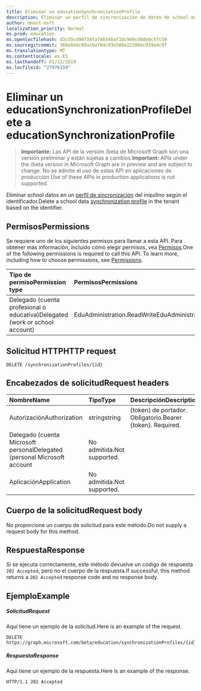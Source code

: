 ```yaml
---
title: Eliminar un educationSynchronizationProfile
description: Eliminar un perfil de sincronización de datos de school en el inquilino según el identificador.
author: mmast-msft
localization_priority: Normal
ms.prod: education
ms.openlocfilehash: d3c55cd90734fa78654baf10c940cd0debc57c50
ms.sourcegitcommit: 36be044c89a19af84c93e586e22200ec919e4c9f
ms.translationtype: MT
ms.contentlocale: es-ES
ms.lasthandoff: 01/12/2019
ms.locfileid: "27976159"
---
```

# <a name="delete-a-educationsynchronizationprofile"></a><span data-ttu-id="d3f93-103">Eliminar un educationSynchronizationProfile</span><span class="sxs-lookup"><span data-stu-id="d3f93-103">Delete a educationSynchronizationProfile</span></span>

> <span data-ttu-id="d3f93-104">**Importante:** Las API de la versión /beta de Microsoft Graph son una versión preliminar y están sujetas a cambios.</span><span class="sxs-lookup"><span data-stu-id="d3f93-104">**Important:** APIs under the /beta version in Microsoft Graph are in preview and are subject to change.</span></span> <span data-ttu-id="d3f93-105">No se admite el uso de estas API en aplicaciones de producción.</span><span class="sxs-lookup"><span data-stu-id="d3f93-105">Use of these APIs in production applications is not supported.</span></span>

<span data-ttu-id="d3f93-106">Eliminar school datos en un [perfil de sincronización](../resources/educationsynchronizationprofile.md) del inquilino según el identificador.</span><span class="sxs-lookup"><span data-stu-id="d3f93-106">Delete a school data [synchronization profile](../resources/educationsynchronizationprofile.md) in the tenant based on the identifier.</span></span>

## <a name="permissions"></a><span data-ttu-id="d3f93-107">Permisos</span><span class="sxs-lookup"><span data-stu-id="d3f93-107">Permissions</span></span>
<span data-ttu-id="d3f93-p102">Se requiere uno de los siguientes permisos para llamar a esta API. Para obtener más información, incluido cómo elegir permisos, vea [Permisos](/graph/permissions-reference).</span><span class="sxs-lookup"><span data-stu-id="d3f93-p102">One of the following permissions is required to call this API. To learn more, including how to choose permissions, see [Permissions](/graph/permissions-reference).</span></span>

| <span data-ttu-id="d3f93-110">Tipo de permiso</span><span class="sxs-lookup"><span data-stu-id="d3f93-110">Permission type</span></span> | <span data-ttu-id="d3f93-111">Permisos</span><span class="sxs-lookup"><span data-stu-id="d3f93-111">Permissions</span></span> |
|:-----------|:----------|
| <span data-ttu-id="d3f93-112">Delegado (cuenta profesional o educativa)</span><span class="sxs-lookup"><span data-stu-id="d3f93-112">Delegated (work or school account)</span></span> | <span data-ttu-id="d3f93-113">EduAdministration.ReadWrite</span><span class="sxs-lookup"><span data-stu-id="d3f93-113">EduAdministration.ReadWrite</span></span> |

## <a name="http-request"></a><span data-ttu-id="d3f93-114">Solicitud HTTP</span><span class="sxs-lookup"><span data-stu-id="d3f93-114">HTTP request</span></span>
<!-- { "blockType": "ignored" } -->
```http
DELETE /synchronizationProfiles/{id}
```

## <a name="request-headers"></a><span data-ttu-id="d3f93-115">Encabezados de solicitud</span><span class="sxs-lookup"><span data-stu-id="d3f93-115">Request headers</span></span>
| <span data-ttu-id="d3f93-116">Nombre</span><span class="sxs-lookup"><span data-stu-id="d3f93-116">Name</span></span>       | <span data-ttu-id="d3f93-117">Tipo</span><span class="sxs-lookup"><span data-stu-id="d3f93-117">Type</span></span> | <span data-ttu-id="d3f93-118">Descripción</span><span class="sxs-lookup"><span data-stu-id="d3f93-118">Description</span></span>|
|:-----------|:------|:----------|
| <span data-ttu-id="d3f93-119">Autorización</span><span class="sxs-lookup"><span data-stu-id="d3f93-119">Authorization</span></span>  | <span data-ttu-id="d3f93-120">string</span><span class="sxs-lookup"><span data-stu-id="d3f93-120">string</span></span>  | <span data-ttu-id="d3f93-p103">{token} de portador. Obligatorio.</span><span class="sxs-lookup"><span data-stu-id="d3f93-p103">Bearer {token}. Required.</span></span>  |
|<span data-ttu-id="d3f93-123">Delegado (cuenta Microsoft personal</span><span class="sxs-lookup"><span data-stu-id="d3f93-123">Delegated (personal Microsoft account</span></span>|<span data-ttu-id="d3f93-124">No admitida.</span><span class="sxs-lookup"><span data-stu-id="d3f93-124">Not supported.</span></span>|
|<span data-ttu-id="d3f93-125">Aplicación</span><span class="sxs-lookup"><span data-stu-id="d3f93-125">Application</span></span>|<span data-ttu-id="d3f93-126">No admitida.</span><span class="sxs-lookup"><span data-stu-id="d3f93-126">Not supported.</span></span>|

## <a name="request-body"></a><span data-ttu-id="d3f93-127">Cuerpo de la solicitud</span><span class="sxs-lookup"><span data-stu-id="d3f93-127">Request body</span></span>
<span data-ttu-id="d3f93-128">No proporcione un cuerpo de solicitud para este método.</span><span class="sxs-lookup"><span data-stu-id="d3f93-128">Do not supply a request body for this method.</span></span>
## <a name="response"></a><span data-ttu-id="d3f93-129">Respuesta</span><span class="sxs-lookup"><span data-stu-id="d3f93-129">Response</span></span>
<span data-ttu-id="d3f93-130">Si se ejecuta correctamente, este método devuelve un código de respuesta `202 Accepted`, pero no el cuerpo de la respuesta.</span><span class="sxs-lookup"><span data-stu-id="d3f93-130">If successful, this method returns a `202 Accepted` response code and no response body.</span></span>

## <a name="example"></a><span data-ttu-id="d3f93-131">Ejemplo</span><span class="sxs-lookup"><span data-stu-id="d3f93-131">Example</span></span>
##### <a name="request"></a><span data-ttu-id="d3f93-132">Solicitud</span><span class="sxs-lookup"><span data-stu-id="d3f93-132">Request</span></span>
<span data-ttu-id="d3f93-133">Aquí tiene un ejemplo de la solicitud.</span><span class="sxs-lookup"><span data-stu-id="d3f93-133">Here is an example of the request.</span></span>
<!-- {
  "blockType": "request",
  "name": "get_synchronizationProfile"
}-->
```http
DELETE https://graph.microsoft.com/beta/education/synchronizationProfiles/{id}
```

##### <a name="response"></a><span data-ttu-id="d3f93-134">Respuesta</span><span class="sxs-lookup"><span data-stu-id="d3f93-134">Response</span></span>
<span data-ttu-id="d3f93-135">Aquí tiene un ejemplo de la respuesta.</span><span class="sxs-lookup"><span data-stu-id="d3f93-135">Here is an example of the response.</span></span>
<!-- {
  "blockType": "response",
  "truncated": true
} -->
```http
HTTP/1.1 202 Accepted
```
